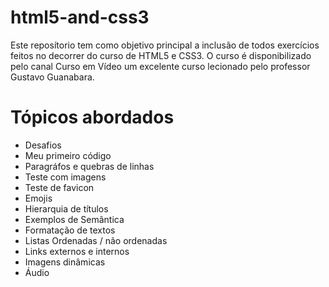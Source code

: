 # html5-and-css3
Este reposítorio tem como objetivo principal a inclusão de todos exercícios feitos no decorrer do curso de HTML5 e CSS3. O curso é disponibilizado pelo canal Curso em Vídeo um excelente curso lecionado pelo professor Gustavo Guanabara.

# Tópicos abordados

- Desafios
- Meu primeiro código
- Paragráfos e quebras de linhas
- Teste com imagens
- Teste de favicon
- Emojis
- Hierarquia de títulos
- Exemplos de Semântica
- Formatação de textos
- Listas Ordenadas / não ordenadas
- Links externos e internos
- Imagens dinâmicas
- Áudio
